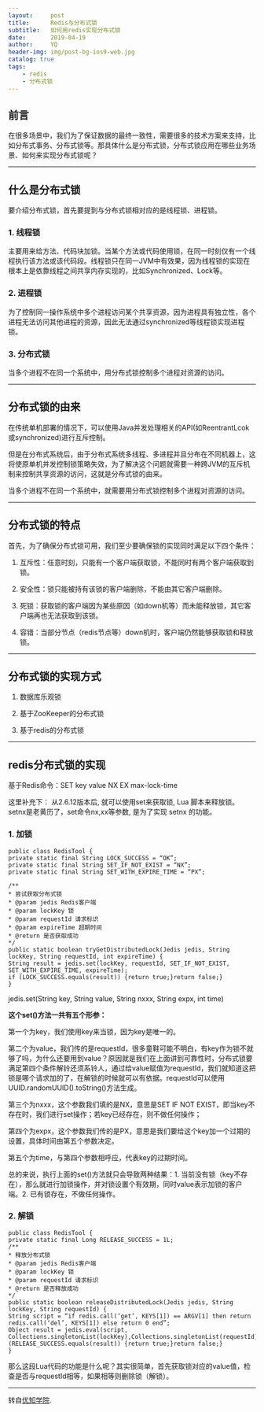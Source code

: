 ```yaml
---
layout:     post
title:      Redis与分布式锁
subtitle:   如何用redis实现分布式锁
date:       2019-04-19
author:     YQ
header-img: img/post-bg-ios9-web.jpg
catalog: true
tags:
    - redis
    - 分布式锁
---
```


## 前言

在很多场景中，我们为了保证数据的最终一致性，需要很多的技术方案来支持，比如分布式事务、分布式锁等。那具体什么是分布式锁，分布式锁应用在哪些业务场景、如何来实现分布式锁呢？

***

## 什么是分布式锁
要介绍分布式锁，首先要提到与分布式锁相对应的是线程锁、进程锁。

### 1. 线程锁

主要用来给方法、代码块加锁。当某个方法或代码使用锁，在同一时刻仅有一个线程执行该方法或该代码段。线程锁只在同一JVM中有效果，因为线程锁的实现在根本上是依靠线程之间共享内存实现的，比如Synchronized、Lock等。

### 2. 进程锁

为了控制同一操作系统中多个进程访问某个共享资源，因为进程具有独立性，各个进程无法访问其他进程的资源，因此无法通过synchronized等线程锁实现进程锁。

### 3. 分布式锁

当多个进程不在同一个系统中，用分布式锁控制多个进程对资源的访问。

***

## 分布式锁的由来

在传统单机部署的情况下，可以使用Java并发处理相关的API(如ReentrantLcok或synchronized)进行互斥控制。

但是在分布式系统后，由于分布式系统多线程、多进程并且分布在不同机器上，这将使原单机并发控制锁策略失效，为了解决这个问题就需要一种跨JVM的互斥机制来控制共享资源的访问，这就是分布式锁的由来。

当多个进程不在同一个系统中，就需要用分布式锁控制多个进程对资源的访问。

***

## 分布式锁的特点

首先，为了确保分布式锁可用，我们至少要确保锁的实现同时满足以下四个条件：

1. 互斥性：任意时刻，只能有一个客户端获取锁，不能同时有两个客户端获取到锁。

2. 安全性：锁只能被持有该锁的客户端删除，不能由其它客户端删除。

3. 死锁：获取锁的客户端因为某些原因（如down机等）而未能释放锁，其它客户端再也无法获取到该锁。

4. 容错：当部分节点（redis节点等）down机时，客户端仍然能够获取锁和释放锁。

***

## 分布式锁的实现方式

1. 数据库乐观锁

2. 基于ZooKeeper的分布式锁

3. 基于redis的分布式锁

***

## redis分布式锁的实现

基于Redis命令：SET key value NX EX max-lock-time

这里补充下： 从2.6.12版本后, 就可以使用set来获取锁, Lua 脚本来释放锁。setnx是老黄历了，set命令nx,xx等参数, 是为了实现 setnx 的功能。

### 1. 加锁

```
public class RedisTool {
private static final String LOCK_SUCCESS = “OK”;
private static final String SET_IF_NOT_EXIST = “NX”;
private static final String SET_WITH_EXPIRE_TIME = “PX”;

/**
* 尝试获取分布式锁
* @param jedis Redis客户端
* @param lockKey 锁
* @param requestId 请求标识
* @param expireTime 超期时间
* @return 是否获取成功
*/
public static boolean tryGetDistributedLock(Jedis jedis, String lockKey, String requestId, int expireTime) {
String result = jedis.set(lockKey, requestId, SET_IF_NOT_EXIST, SET_WITH_EXPIRE_TIME, expireTime);
if (LOCK_SUCCESS.equals(result)) {return true;}return false;}
}
```
jedis.set(String key, String value, String nxxx, String expx, int time)

**这个set()方法一共有五个形参：**

第一个为key，我们使用key来当锁，因为key是唯一的。

第二个为value，我们传的是requestId，很多童鞋可能不明白，有key作为锁不就够了吗，为什么还要用到value？原因就是我们在上面讲到可靠性时，分布式锁要满足第四个条件解铃还须系铃人，通过给value赋值为requestId，我们就知道这把锁是哪个请求加的了，在解锁的时候就可以有依据。requestId可以使用UUID.randomUUID().toString()方法生成。

第三个为nxxx，这个参数我们填的是NX，意思是SET IF NOT EXIST，即当key不存在时，我们进行set操作；若key已经存在，则不做任何操作；

第四个为expx，这个参数我们传的是PX，意思是我们要给这个key加一个过期的设置，具体时间由第五个参数决定。

第五个为time，与第四个参数相呼应，代表key的过期时间。

总的来说，执行上面的set()方法就只会导致两种结果：1. 当前没有锁（key不存在），那么就进行加锁操作，并对锁设置个有效期，同时value表示加锁的客户端。2. 已有锁存在，不做任何操作。

### 2. 解锁

```
public class RedisTool {
private static final Long RELEASE_SUCCESS = 1L;
/**
* 释放分布式锁
* @param jedis Redis客户端
* @param lockKey 锁
* @param requestId 请求标识
* @return 是否释放成功
*/
public static boolean releaseDistributedLock(Jedis jedis, String lockKey, String requestId) {
String script = “if redis.call(‘get’, KEYS[1]) == ARGV[1] then return redis.call(‘del’, KEYS[1]) else return 0 end”;
Object result = jedis.eval(script,
Collections.singletonList(lockKey),Collections.singletonList(requestId));if
(RELEASE_SUCCESS.equals(result)) {return true;}return false;}
}
```

那么这段Lua代码的功能是什么呢？其实很简单，首先获取锁对应的value值，检查是否与requestId相等，如果相等则删除锁（解锁）。

***

转自[优知学院](http://youzhixueyuan.com/redis-implements-distributed-locks.html).